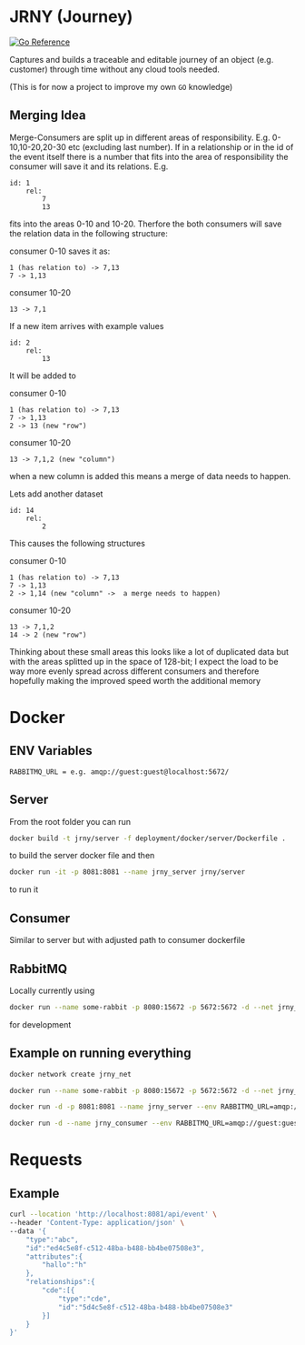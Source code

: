 # JRNY (Journey)

[![Go Reference](https://pkg.go.dev/badge/github.com/L4B0MB4/JRNY.svg)](https://pkg.go.dev/github.com/L4B0MB4/JRNY)

Captures and builds a traceable and editable journey of an object (e.g. customer) through time without any cloud tools needed.

(This is for now a project to improve my own `GO` knowledge)

## Merging Idea

Merge-Consumers are split up in different areas of responsibility. E.g. 0-10,10-20,20-30 etc (excluding last number).
If in a relationship or in the id of the event itself there is a number that fits into the area of responsibility
the consumer will save it and its relations.
E.g.

```
id: 1
    rel:
        7
        13
```

fits into the areas 0-10 and 10-20. Therfore the both consumers will save the relation data in the following structure:

consumer 0-10 saves it as:

```
1 (has relation to) -> 7,13
7 -> 1,13
```

consumer 10-20

```
13 -> 7,1
```

If a new item arrives with example values

```
id: 2
    rel:
        13
```

It will be added to

consumer 0-10

```
1 (has relation to) -> 7,13
7 -> 1,13
2 -> 13 (new "row")
```

consumer 10-20

```
13 -> 7,1,2 (new "column")
```

when a new column is added this means a merge of data needs to happen.

Lets add another dataset

```
id: 14
    rel:
        2
```

This causes the following structures

consumer 0-10

```
1 (has relation to) -> 7,13
7 -> 1,13
2 -> 1,14 (new "column" ->  a merge needs to happen)
```

consumer 10-20

```
13 -> 7,1,2
14 -> 2 (new "row")
```

Thinking about these small areas this looks like a lot of duplicated data but with the areas splitted up in the space of 128-bit; I expect the load to be way more evenly spread across different consumers and therefore hopefully making the improved speed worth the additional memory

# Docker

## ENV Variables

```
RABBITMQ_URL = e.g. amqp://guest:guest@localhost:5672/
```

## Server

From the root folder you can run

```bash
docker build -t jrny/server -f deployment/docker/server/Dockerfile .
```

to build the server docker file and then

```bash
docker run -it -p 8081:8081 --name jrny_server jrny/server
```

to run it

## Consumer

Similar to server but with adjusted path to consumer dockerfile

## RabbitMQ

Locally currently using

```bash
docker run --name some-rabbit -p 8080:15672 -p 5672:5672 -d --net jrny_net rabbitmq:3-management
```

for development

## Example on running everything

```bash
docker network create jrny_net

docker run --name some-rabbit -p 8080:15672 -p 5672:5672 -d --net jrny_net rabbitmq:3-management

docker run -d -p 8081:8081 --name jrny_server --env RABBITMQ_URL=amqp://guest:guest@some-rabbit:5672/ --net jrny_net jrny/server

docker run -d --name jrny_consumer --env RABBITMQ_URL=amqp://guest:guest@some-rabbit:5672/ --net jrny_net jrny/consumer
```

# Requests

## Example

```bash
curl --location 'http://localhost:8081/api/event' \
--header 'Content-Type: application/json' \
--data '{
    "type":"abc",
    "id":"ed4c5e8f-c512-48ba-b488-bb4be07508e3",
    "attributes":{
        "hallo":"h"
    },
    "relationships":{
        "cde":[{
            "type":"cde",
            "id":"5d4c5e8f-c512-48ba-b488-bb4be07508e3"
        }]
    }
}'
```
